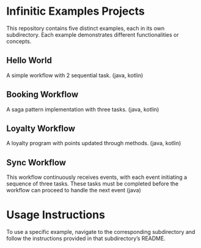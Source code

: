 # Infinitic Examples Projects

This repository contains five distinct examples, each in its own subdirectory. Each example demonstrates different functionalities or concepts.

## Hello World

A simple workflow with 2 sequential task. (java, kotlin)

## Booking Workflow

A saga pattern implementation with three tasks. (java, kotlin)

## Loyalty Workflow

A loyalty program with points updated through methods. (java, kotlin)

## Sync Workflow

This workflow continuously receives events, with each event initiating a sequence of three tasks. These tasks must be completed before the workflow can proceed to handle the next event (java)

# Usage Instructions

To use a specific example, navigate to the corresponding subdirectory and follow the instructions provided in that subdirectory’s README.